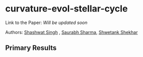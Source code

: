 # curvature-evol-stellar-cycle

Link to the Paper: *Will be updated soon*

Authors: [Shashwat Singh](https://github.com/SSingh087) , [Saurabh Sharma](https://github.com/sharmasaurabh24), [Shwetank Shekhar](https://github.com/aprendiz000)

## Primary Results 
